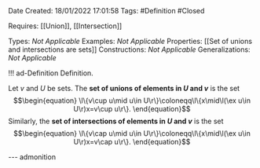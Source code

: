 <br />
<br />

Date Created: 18/01/2022 17:01:58
Tags: #Definition #Closed

Requires: [[Union]], [[Intersection]]

Types: _Not Applicable_
Examples: _Not Applicable_ 
Properties: [[Set of unions and intersections are sets]]
Constructions: _Not Applicable_
Generalizations: _Not Applicable_

!!! ad-Definition Definition.

Let $v$ and $U$ be sets. The **set of unions of elements in $U$ and $v$** is the set
$$\begin{equation}
    \l\{v\cup u\mid u\in U\r\}\coloneqq\l\{x\mid\l(\ex u\in U\r)x=v\cup u\r\}.
\end{equation}$$
Similarly, the **set of intersections of elements in $U$ and $v$** is the set
$$\begin{equation}
    \l\{v\cap u\mid u\in U\r\}\coloneqq\l\{x\mid\l(\ex u\in U\r)x=v\cap u\r\}.
\end{equation}$$

--- admonition
